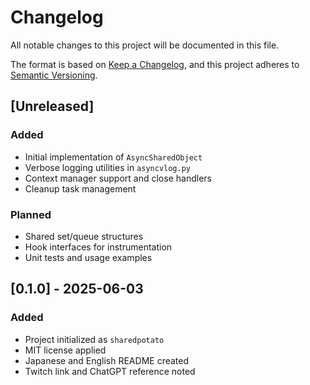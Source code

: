 # Changelog

All notable changes to this project will be documented in this file.

The format is based on [Keep a Changelog](https://keepachangelog.com/en/1.0.0/),
and this project adheres to [Semantic Versioning](https://semver.org/spec/v2.0.0.html).

## \[Unreleased]

### Added

* Initial implementation of `AsyncSharedObject`
* Verbose logging utilities in `asyncvlog.py`
* Context manager support and close handlers
* Cleanup task management

### Planned

* Shared set/queue structures
* Hook interfaces for instrumentation
* Unit tests and usage examples

## \[0.1.0] - 2025-06-03

### Added

* Project initialized as `sharedpotato`
* MIT license applied
* Japanese and English README created
* Twitch link and ChatGPT reference noted
